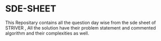 # SDE-SHEET
This Repositary contains all the question day wise from the sde sheet of STRIVER , All the solution have their problem statement and commented algorithm and their complexities as well.











